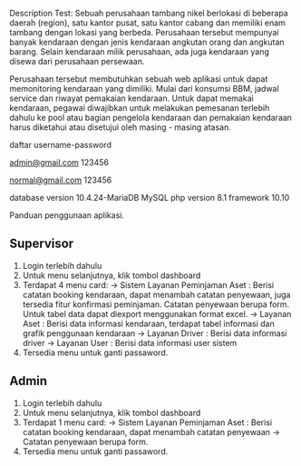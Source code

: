 Description Test:
Sebuah perusahaan tambang nikel berlokasi di beberapa daerah (region), satu kantor pusat, satu kantor cabang dan memiliki enam tambang dengan lokasi yang berbeda. Perusahaan tersebut mempunyai banyak kendaraan dengan jenis kendaraan angkutan orang dan angkutan barang. Selain kendaraan milik perusahaan, ada juga kendaraan yang disewa dari perusahaan persewaan.

Perusahaan tersebut membutuhkan sebuah web aplikasi untuk dapat memonitoring kendaraan yang dimiliki. Mulai dari konsumsi BBM, jadwal service dan riwayat pemakaian kendaraan. Untuk dapat memakai kendaraan, pegawai diwajibkan untuk melakukan pemesanan terlebih dahulu ke pool atau bagian pengelola kendaraan dan pemakaian kendaraan harus diketahui atau disetujui oleh masing - masing atasan.

daftar username-password

admin@gmail.com
123456

normal@gmail.com
123456

database version 10.4.24-MariaDB MySQL
php version 8.1
framework 10.10

Panduan penggunaan aplikasi.

## Supervisor

1. Login terlebih dahulu
2. Untuk menu selanjutnya, klik tombol dashboard
3. Terdapat 4 menu card:
   -> Sistem Layanan Peminjaman Aset : Berisi catatan booking kendaraan, dapat menambah catatan penyewaan, juga tersedia fitur konfirmasi peminjaman. Catatan penyewaan berupa form. Untuk tabel data dapat diexport menggunakan format excel.
   -> Layanan Aset : Berisi data informasi kendaraan, terdapat tabel informasi dan grafik penggunaan kendaraan
   -> Layanan Driver : Berisi data informasi driver
   -> Layanan User : Berisi data informasi user sistem
4. Tersedia menu untuk ganti passaword.

## Admin

1. Login terlebih dahulu
2. Untuk menu selanjutnya, klik tombol dashboard
3. Terdapat 1 menu card:
   -> Sistem Layanan Peminjaman Aset : Berisi catatan booking kendaraan, dapat menambah catatan penyewaan
   -> Catatan penyewaan berupa form.
4. Tersedia menu untuk ganti passaword.
